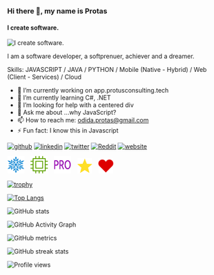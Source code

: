 ### Hi there 👋, my name is Protas
#### I create software.
![I create software.](https://res.cloudinary.com/dreamnerd/image/upload/v1635818339/media/deadurej1ydvi3zziybf.png)

I am a software developer, a softprenuer, achiever and a dreamer.

Skills: JAVASCRIPT / JAVA / PYTHON / Mobile (Native - Hybrid) / Web (Client - Services) / Cloud

- 🔭 I’m currently working on app.protusconsulting.tech 
- 🌱 I’m currently learning C#, .NET 
- 🤔 I’m looking for help with a centered div 
- 💬 Ask me about ...why JavaScript? 
- 📫 How to reach me: odida.protas@gmail.com 
- ⚡ Fun fact: I know this in Javascript 


[<img src='https://cdn.jsdelivr.net/npm/simple-icons@3.0.1/icons/github.svg' alt='github' height='40'>](https://github.com/OdidaProtas)  [<img src='https://cdn.jsdelivr.net/npm/simple-icons@3.0.1/icons/linkedin.svg' alt='linkedin' height='40'>](https://www.linkedin.com/in/brian-odida/)  [<img src='https://cdn.jsdelivr.net/npm/simple-icons@3.0.1/icons/twitter.svg' alt='twitter' height='40'>](https://twitter.com/OdidaProtas)  [<img src='https://cdn.jsdelivr.net/npm/simple-icons@3.0.1/icons/reddit.svg' alt='Reddit' height='40'>](https://www.reddit.com/user/r/NailExcellent8361)  [<img src='https://cdn.jsdelivr.net/npm/simple-icons@3.0.1/icons/icloud.svg' alt='website' height='40'>](protusconsulting.tech)  

<a href='https://archiveprogram.github.com/'><img src='https://raw.githubusercontent.com/acervenky/animated-github-badges/master/assets/acbadge.gif' width='40' height='40'></a> <a href='https://docs.github.com/en/developers'><img src='https://raw.githubusercontent.com/acervenky/animated-github-badges/master/assets/devbadge.gif' width='40' height='40'></a> <a href='https://github.com/pricing'><img src='https://raw.githubusercontent.com/acervenky/animated-github-badges/master/assets/pro.gif' width='40' height='40'></a> <a href='https://stars.github.com/'><img src='https://raw.githubusercontent.com/acervenky/animated-github-badges/master/assets/starbadge.gif' width='35' height='35'></a> <a href='https://docs.github.com/en/github/supporting-the-open-source-community-with-github-sponsors'><img src='https://raw.githubusercontent.com/acervenky/animated-github-badges/master/assets/sponsorbadge.gif' width='35' height='35'></a> 

[![trophy](https://github-profile-trophy.vercel.app/?username=OdidaProtas)](https://github.com/ryo-ma/github-profile-trophy)

[![Top Langs](https://github-readme-stats.vercel.app/api/top-langs/?username=OdidaProtas)](https://github.com/anuraghazra/github-readme-stats)

![GitHub stats](https://github-readme-stats.vercel.app/api?username=OdidaProtas&show_icons=true)  

![GitHub Activity Graph](https://activity-graph.herokuapp.com/graph?username=OdidaProtas)  

![GitHub metrics](https://metrics.lecoq.io/OdidaProtas)  

![GitHub streak stats](https://github-readme-streak-stats.herokuapp.com/?user=OdidaProtas)  

![Profile views](https://gpvc.arturio.dev/OdidaProtas)  
